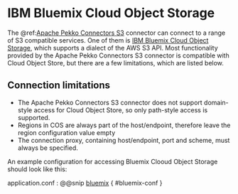 # IBM Bluemix Cloud Object Storage

The @ref:[Apache Pekko Connectors S3](s3.md) connector can connect to a range of S3 compatible services.
One of them is [IBM Bluemix Cloud Object Storage](https://ibm-public-cos.github.io/crs-docs/api-reference), which supports a dialect of the AWS S3 API.
Most functionality provided by the Apache Pekko Connectors S3 connector is compatible with Cloud Object Store, but there are a few limitations, which are listed below.

## Connection limitations

- The Apache Pekko Connectors S3 connector does not support domain-style access for Cloud Object Store, so only path-style access is supported.
- Regions in COS are always part of the host/endpoint, therefore leave the region configuration value empty
- The connection proxy, containing host/endpoint, port and scheme, must always be specified.

An example configuration for accessing Bluemix Clooud Object Storage should look like this:

application.conf
: @@snip [bluemix](/s3/src/test/resources/application.conf) { #bluemix-conf }
